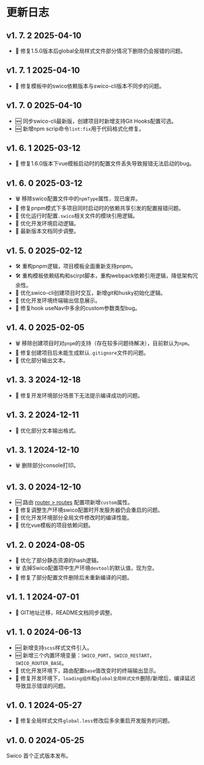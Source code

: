 

# 更新日志

[//]: # (- :lipstick: 优化)
[//]: # (- :new: 新增)
[//]: # (- :wrench: 修复)
[//]: # (:wastebasket:废弃/删除)
[//]: # (:hammer_and_wrench:重构)

## v1. 7. 2 <Badge type="info">2025-04-10</Badge>

- :wrench: 修复1.5.0版本后global全局样式文件部分情况下删除仍会报错的问题。

## v1. 7. 1 <Badge type="info">2025-04-10</Badge>

- :wrench: 修复模板中的swico依赖版本与swico-cli版本不同步的问题。

## v1. 7. 0 <Badge type="info">2025-04-10</Badge>


- :new: 同步swico-cli最新版，创建项目时新增支持Git Hooks配置可选。
- :new: 新增npm scrip命令`lint:fix`用于代码格式化修复。


## v1. 6. 1 <Badge type="info">2025-03-12</Badge>


- :wrench: 修复1.6.0版本下vue模板启动时的配置文件丢失导致报错无法启动的bug。


## v1. 6. 0 <Badge type="info">2025-03-12</Badge>

- :wastebasket: 移除swico配置文件中的`npmType`属性，现已废弃。
- :wrench: 修复pnpm模式下多项目同时启动时的依赖共享引发的配置报错问题。
- :lipstick: 优化运行时配置`.swico`相关文件的模块引用逻辑。
- :lipstick: 优化开发环境启动逻辑。
- :lipstick: 最新版本文档同步调整。



## v1. 5. 0 <Badge type="info">2025-02-12</Badge>

- :hammer_and_wrench: 重构pnpm逻辑，项目模板全面重新支持pnpm。
- :hammer_and_wrench: 重构模板依赖结构和scirpt脚本，重构webpack依赖引用逻辑，降低架构冗余性。
- :lipstick: 优化swico-cli创建项目时交互，新增git和husky初始化逻辑。
- :lipstick: 优化开发环境终端输出信息展示。
- :wrench: 修复hook useNav中多余的custom参数类型bug。

## v1. 4. 0 <Badge type="info">2025-02-05</Badge>

- :wastebasket: 移除创建项目时对`pnpm`的支持（存在较多问题待解决），目前默认为`npm`。
- :wrench: 修复创建项目后未能生成默认`.gitignore`文件的问题。
- :lipstick: 优化部分输出文本。

## v1. 3. 3 <Badge type="info">2024-12-18</Badge>

- :wrench: 修复开发环境部分场景下无法提示编译成功的问题。

## v1. 3. 2 <Badge type="info">2024-12-11</Badge>

- :lipstick: 优化部分文本输出格式。

## v1. 3. 1 <Badge type="info">2024-12-10</Badge>

- :wastebasket: 删除部分console打印。

## v1. 3. 0 <Badge type="info">2024-12-10</Badge>

- :new: 路由 [router > routes] 配置项新增`custom`属性。
- :wrench: 修复调整生产环境swico配置时开发服务器仍会重启的问题。
- :lipstick: 优化开发环境部分全局文件修改时的编译性能。
- :lipstick: 优化vue模板的项目依赖问题。



## v1. 2. 0 <Badge type="info">2024-08-05</Badge>

- :lipstick: 优化了部分静态资源的hash逻辑。
- :wastebasket: 去掉Swico配置项中生产环境`devtool`的默认值，现为空。
- :wrench: 修复了部分配置文件删除后未重新编译的问题。


## v1. 1. 1 <Badge type="info">2024-07-01</Badge>

- :lipstick: GIT地址迁移，README文档同步调整。

## v1. 1. 0 <Badge type="info">2024-06-13</Badge>

- :new: 新增支持`scss`样式文件引入。
- :new: 新增三个内置环境变量：`SWICO_PORT`，`SWICO_RESTART`，`SWICO_ROUTER_BASE`。
- :lipstick: 优化开发环境下，路由配置`base`值改变时的终端输出显示。
- :wrench: 修复开发环境下，`loading组件`和`global全局样式文件`删除/新增后，编译延迟导致显示错误的问题。

## v1. 0. 1 <Badge type="info">2024-05-27</Badge>

- :wrench: 修复全局样式文件`global.less`修改后多余重启开发服务的问题。

## v1. 0. 0 <Badge type="info">2024-05-25</Badge>


Swico 首个正式版本发布。


[router > routes]:/router.html#routes